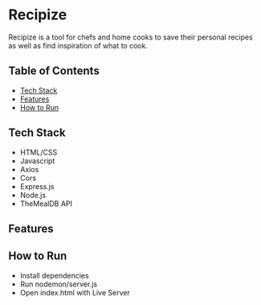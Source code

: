 # Recipize
Recipize is a tool for chefs and home cooks to save their personal recipes as well as find inspiration of what to cook.

## Table of Contents
* [Tech Stack](#techstack)
* [Features](#features)
* [How to Run](#run)

## <a name="techstack"></a>Tech Stack

* HTML/CSS
* Javascript
* Axios
* Cors
* Express.js
* Node.js
* TheMealDB API

## <a name="features"></a>Features


## <a name="run"></a>How to Run
* Install dependencies
* Run nodemon/server.js
* Open index.html with Live Server